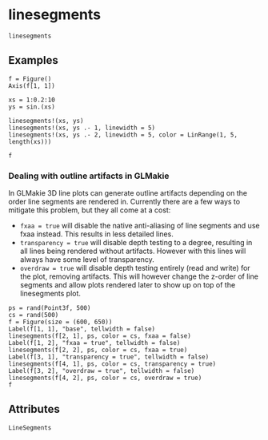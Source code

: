 # linesegments

```@shortdocs
linesegments
```


## Examples

```@figure
f = Figure()
Axis(f[1, 1])

xs = 1:0.2:10
ys = sin.(xs)

linesegments!(xs, ys)
linesegments!(xs, ys .- 1, linewidth = 5)
linesegments!(xs, ys .- 2, linewidth = 5, color = LinRange(1, 5, length(xs)))

f
```

### Dealing with outline artifacts in GLMakie

In GLMakie 3D line plots can generate outline artifacts depending on the order line segments are rendered in.
Currently there are a few ways to mitigate this problem, but they all come at a cost:
- `fxaa = true` will disable the native anti-aliasing of line segments and use fxaa instead. This results in less detailed lines.
- `transparency = true` will disable depth testing to a degree, resulting in all lines being rendered without artifacts. However with this lines will always have some level of transparency.
- `overdraw = true` will disable depth testing entirely (read and write) for the plot, removing artifacts. This will however change the z-order of line segments and allow plots rendered later to show up on top of the linesegments plot.

```@figure backend=GLMakie
ps = rand(Point3f, 500)
cs = rand(500)
f = Figure(size = (600, 650))
Label(f[1, 1], "base", tellwidth = false)
linesegments(f[2, 1], ps, color = cs, fxaa = false)
Label(f[1, 2], "fxaa = true", tellwidth = false)
linesegments(f[2, 2], ps, color = cs, fxaa = true)
Label(f[3, 1], "transparency = true", tellwidth = false)
linesegments(f[4, 1], ps, color = cs, transparency = true)
Label(f[3, 2], "overdraw = true", tellwidth = false)
linesegments(f[4, 2], ps, color = cs, overdraw = true)
f
```

## Attributes

```@attrdocs
LineSegments
```
